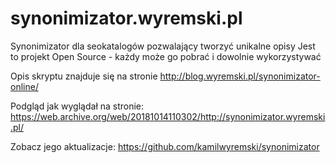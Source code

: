 # synonimizator.wyremski.pl
Synonimizator dla seokatalogów pozwalający tworzyć unikalne opisy
Jest to projekt Open Source - każdy może go pobrać i dowolnie wykorzystywać

Opis skryptu znajduje się na stronie http://blog.wyremski.pl/synonimizator-online/

Podgląd jak wyglądał na stronie: https://web.archive.org/web/20181014110302/http://synonimizator.wyremski.pl/

Zobacz jego aktualizacje: https://github.com/kamilwyremski/synonimizator
